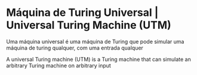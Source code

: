 # Máquina de Turing Universal | Universal Turing Machine (UTM)

Uma máquina universal é uma máquina de Turing que pode simular uma máquina de turing qualquer, com uma entrada qualquer

A universal Turing machine (UTM) is a Turing machine that can simulate an arbitrary Turing machine on arbitrary input
